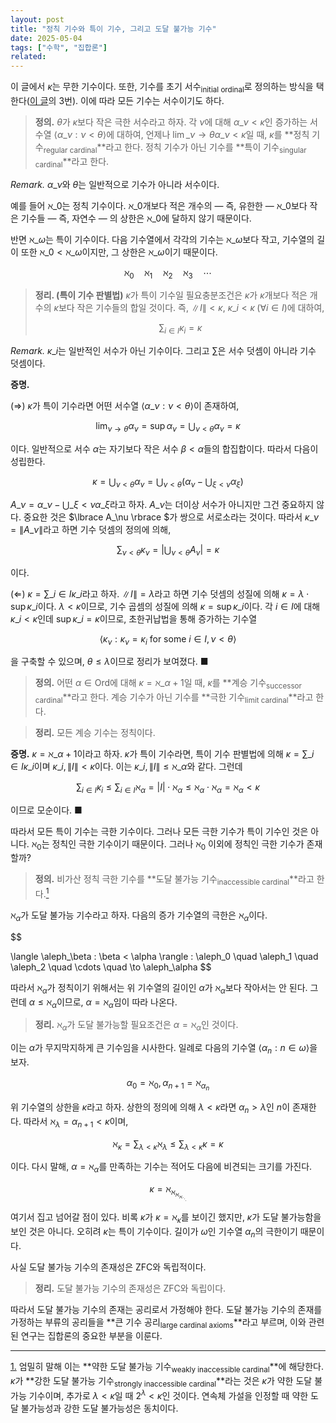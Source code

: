 ```yaml
---
layout: post
title: "정칙 기수와 특이 기수, 그리고 도달 불가능 기수"
date: 2025-05-04
tags: ["수학", "집합론"]
related:
---
```


이 글에서 $\kappa$는 무한 기수이다. 또한, 기수를 초기 서수<sub>initial ordinal</sub>로 정의하는 방식을 택한다([이 글](https://dimenerno.github.io/2025/04/20/cardinality/)의 3번). 이에 따라 모든 기수는 서수이기도 하다.

> **정의.** $\theta$가 $\kappa$보다 작은 극한 서수라고 하자. 각 $\nu$에 대해 $\alpha\_\nu < \kappa$인 증가하는 서수열 $\langle \alpha\_\nu : \nu < \theta \rangle$에 대하여, 언제나 $\lim\_{\nu \to \theta} \alpha\_\nu < \kappa$일 때, $\kappa$를 **정칙 기수<sub>regular cardinal</sub>**라고 한다. 정칙 기수가 아닌 기수를 **특이 기수<sub>singular cardinal</sub>**라고 한다.

*Remark.* $\alpha\_\nu$와 $\theta$는 일반적으로 기수가 아니라 서수이다.

예를 들어 $\aleph\_0$는 정칙 기수이다. $\aleph\_0$개보다 적은 개수의 — 즉, 유한한 — $\aleph\_0$보다 작은 기수들 — 즉, 자연수 —  의 상한은 $\aleph\_0$에 달하지 않기 때문이다.

반면 $\aleph\_\omega$는 특이 기수이다. 다음 기수열에서 각각의 기수는 $\aleph\_\omega$보다 작고, 기수열의 길이 또한 $\aleph\_0 < \aleph\_\omega$이지만, 그 상한은 $\aleph\_\omega$이기 때문이다.

$$
\aleph_0 \quad \aleph_1 \quad \aleph_2 \quad \aleph_3 \quad \cdots
$$

> **정리. (특이 기수 판별법)** $\kappa$가 특이 기수일 필요충분조건은 $\kappa$가 $\kappa$개보다 적은 개수의 $\kappa$보다 작은 기수들의 합일 것이다. 즉, $\|I\| < \kappa$, $\kappa\_i < \kappa \;(\forall i \in I)$에 대하여,
>
> $$\sum_{i \in I} \kappa_i = \kappa$$

*Remark.* $\kappa\_i$는 일반적인 서수가 아닌 기수이다. 그리고 $\sum$은 서수 덧셈이 아니라 기수 덧셈이다.

**증명.** 

($\Rightarrow$) $\kappa$가 특이 기수라면 어떤 서수열 $\langle \alpha\_\nu : \nu < \theta\rangle$이 존재하여,

$$
\lim_{\nu \to \theta} \alpha_\nu = \sup \alpha_\nu = \bigcup_{\nu < \theta}\alpha_\nu = \kappa
$$

이다. 일반적으로 서수 $\alpha$는 자기보다 작은 서수 $\beta < \alpha$들의 합집합이다. 따라서 다음이 성립한다.

$$
\kappa = \bigcup_{\nu < \theta}\alpha_\nu = \bigcup_{\nu < \theta}\left( \alpha_\nu - \bigcup_{\xi < \nu} \alpha_\xi \right)
$$

$A\_\nu = \alpha\_\nu - \bigcup\_{\xi < \nu} \alpha\_\xi$라고 하자. $A\_\nu$는 더이상 서수가 아니지만 그건 중요하지 않다. 중요한 것은 $\lbrace  A\_\nu \rbrace $가 쌍으로 서로소라는 것이다. 따라서 $\kappa\_\nu = \|A\_\nu\|$라고 하면 기수 덧셈의 정의에 의해,

$$
\sum_{\nu < \theta} \kappa_\nu = \left| \bigcup_{\nu < \theta} A_\nu \right| = \kappa
$$

이다.

($\Leftarrow$) $\kappa = \sum\_{i \in I}\kappa\_i$라고 하자. $\|I\| = \lambda$라고 하면 기수 덧셈의 성질에 의해 $\kappa = \lambda \cdot \sup \kappa\_i$이다. $\lambda < \kappa$이므로, 기수 곱셈의 성질에 의해 $\kappa = \sup \kappa\_i$이다. 각 $i \in I$에 대해 $\kappa\_i < \kappa$인데 $\sup \kappa\_i = \kappa$이므로, 초한귀납법을 통해 증가하는 기수열

$$\langle \kappa_\nu : \kappa_\nu = \kappa_i \text{ for some } i \in I, \nu < \theta\rangle$$

을 구축할 수 있으며, $\theta \leq \lambda$이므로 정리가 보여졌다. ■

> **정의.** 어떤 $\alpha \in \mathrm{Ord}$에 대해 $\kappa = \aleph\_{\alpha + 1}$일 때, $\kappa$를 **계승 기수<sub>successor cardinal</sub>**라고 한다. 계승 기수가 아닌 기수를 **극한 기수<sub>limit cardinal</sub>**라고 한다.

> **정리.** 모든 계승 기수는 정칙이다.

**증명.** $\kappa = \aleph\_{\alpha + 1}$이라고 하자. $\kappa$가 특이 기수라면, 특이 기수 판별법에 의해 $\kappa = \sum\_{i \in I} \kappa\_i$이며 $\kappa\_i, \|I\| < \kappa$이다. 이는 $\kappa\_i , \|I\| \leq \aleph\_\alpha$와 같다. 그런데

$$
\sum_{i \in I} \kappa_i \leq \sum_{i \in I} \aleph_\alpha = |I| \cdot  \aleph_\alpha \leq  \aleph_\alpha \cdot \aleph_\alpha =  \aleph_\alpha < \kappa
$$

이므로 모순이다. ■

따라서 모든 특이 기수는 극한 기수이다. 그러나 모든 극한 기수가 특이 기수인 것은 아니다. $\aleph_0$는 정칙인 극한 기수이기 때문이다. 그러나 $\aleph_0$ 이외에 정칙인 극한 기수가 존재할까?

> **정의.** 비가산 정칙 극한 기수를 **도달 불가능 기수<sub>inaccessible cardinal</sub>**라고 한다.<a href="#sub1" id="sup1"><sup>1</sup></a>

$\aleph_\alpha$가 도달 불가능 기수라고 하자. 다음의 증가 기수열의 극한은 $\aleph_\alpha$이다.

$$

\langle \aleph_\beta : \beta < \alpha \rangle : \aleph_0 \quad \aleph_1 \quad \aleph_2 \quad \cdots \quad \to \aleph_\alpha
$$

따라서 $\aleph_\alpha$가 정칙이기 위해서는 위 기수열의 길이인 $\alpha$가 $\aleph_\alpha$보다 작아서는 안 된다. 그런데 $\alpha \leq \aleph_\alpha$이므로, $\alpha = \aleph_\alpha$임이 따라 나온다.

> **정리.** $\aleph_\alpha$가 도달 불가능할 필요조건은 $\alpha = \aleph_\alpha$인 것이다.

이는 $\alpha$가 무지막지하게 큰 기수임을 시사한다. 일례로 다음의 기수열 $\langle \alpha_n : n \in \omega \rangle$을 보자.

$$
\alpha_0 = \aleph_0, \alpha_{n + 1} = \aleph_{\alpha_n}
$$

위 기수열의 상한을 $\kappa$라고 하자. 상한의 정의에 의해 $\lambda < \kappa$라면 $\alpha_n > \lambda$인 $n$이 존재한다. 따라서 $\aleph_\lambda = \alpha_{n+1} < \kappa$이며,

$$
\aleph_\kappa = \sum_{\lambda < \kappa} \aleph_\lambda \leq \sum_{\lambda < \kappa} \kappa = \kappa
$$

이다. 다시 말해, $\alpha = \aleph_\alpha$를 만족하는 기수는 적어도 다음에 비견되는 크기를 가진다.

$$
\kappa = \aleph_{\aleph_{\aleph_{\aleph_{\ddots}}}}
$$

여기서 집고 넘어갈 점이 있다. 비록 $\kappa$가 $\kappa = \aleph_\kappa$를 보이긴 했지만, $\kappa$가 도달 불가능함을 보인 것은 아니다. 오히려 $\kappa$는 특이 기수이다. 길이가 $\omega$인 기수열 $\alpha_n$의 극한이기 때문이다. 

사실 도달 불가능 기수의 존재성은 ZFC와 독립적이다.

> **정리.** 도달 불가능 기수의 존재성은 ZFC와 독립이다.

따라서 도달 불가능 기수의 존재는 공리로서 가정해야 한다. 도달 불가능 기수의 존재를 가정하는 부류의 공리들을 **큰 기수 공리<sub>large cardinal axioms</sub>**라고 부르며, 이와 관련된 연구는 집합론의 중요한 부분을 이룬다.

---

<a href="#sup1" id="sub1">1.</a> 엄밀히 말해 이는 **약한 도달 불가능 기수<sub>weakly inaccessible cardinal</sub>**에 해당한다. $\kappa$가 **강한 도달 불가능 기수<sub>strongly inaccessible cardinal</sub>**라는 것은 $\kappa$가 약한 도달 불가능 기수이며, 추가로 $\lambda < \kappa$일 때 $2^\lambda < \kappa$인 것이다. 연속체 가설을 인정할 때 약한 도달 불가능성과 강한 도달 불가능성은 동치이다.